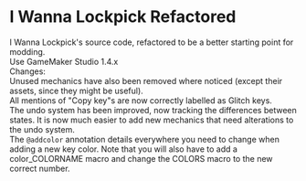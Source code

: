 # I Wanna Lockpick Refactored
I Wanna Lockpick's source code, refactored to be a better starting point for modding.<br>
Use GameMaker Studio 1.4.x<br>
Changes: <br>
Unused mechanics have also been removed where noticed (except their assets, since they might be useful).<br>
All mentions of "Copy key"s are now correctly labelled as Glitch keys.<br>
The undo system has been improved, now tracking the differences between states. It is now much easier to add new mechanics that need alterations to the undo system.<br>
The `@addcolor` annotation details everywhere you need to change when adding a new key color. Note that you will also have to add a color_COLORNAME macro and change the COLORS macro to the new correct number.
